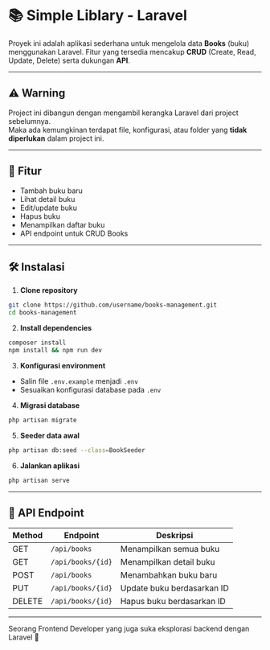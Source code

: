 # 📚 Simple Liblary - Laravel

Proyek ini adalah aplikasi sederhana untuk mengelola data **Books** (buku) menggunakan Laravel.
Fitur yang tersedia mencakup **CRUD** (Create, Read, Update, Delete) serta dukungan **API**.

---

## ⚠️ Warning

Project ini dibangun dengan mengambil kerangka Laravel dari project sebelumnya.  
Maka ada kemungkinan terdapat file, konfigurasi, atau folder yang **tidak diperlukan** dalam project ini.

---

## 🚀 Fitur

-   Tambah buku baru
-   Lihat detail buku
-   Edit/update buku
-   Hapus buku
-   Menampilkan daftar buku
-   API endpoint untuk CRUD Books

---

## 🛠️ Instalasi

1. **Clone repository**

```bash
git clone https://github.com/username/books-management.git
cd books-management
```

2. **Install dependencies**

```bash
composer install
npm install && npm run dev
```

3. **Konfigurasi environment**

-   Salin file `.env.example` menjadi `.env`
-   Sesuaikan konfigurasi database pada `.env`

4. **Migrasi database**

```bash
php artisan migrate
```

5. **Seeder data awal**

```bash
php artisan db:seed --class=BookSeeder
```

6. **Jalankan aplikasi**

```bash
php artisan serve
```

---

## 📂 API Endpoint

| Method | Endpoint          | Deskripsi                  |
| ------ | ----------------- | -------------------------- |
| GET    | `/api/books`      | Menampilkan semua buku     |
| GET    | `/api/books/{id}` | Menampilkan detail buku    |
| POST   | `/api/books`      | Menambahkan buku baru      |
| PUT    | `/api/books/{id}` | Update buku berdasarkan ID |
| DELETE | `/api/books/{id}` | Hapus buku berdasarkan ID  |

---

Seorang Frontend Developer yang juga suka eksplorasi backend dengan Laravel 🚀
